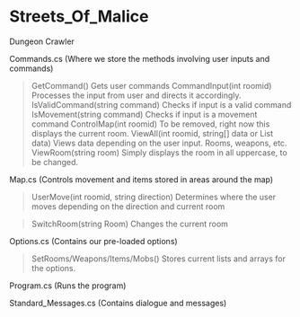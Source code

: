 # Streets_Of_Malice
Dungeon Crawler

Commands.cs (Where we store the methods involving user inputs and commands)
>GetCommand() Gets user commands
>CommandInput(int roomid) Processes the input from user and directs it accordingly.
>IsValidCommand(string command) Checks if input is a valid command
>IsMovement(string command) Checks if input is a movement command
>ControlMap(int roomid) To be removed, right now this displays the current room.
>ViewAll(int roomid, string[] data or List<string> data) Views data depending on the user input. Rooms, weapons, etc.
>ViewRoom(string room) Simply displays the room in all uppercase, to be changed.
>



Map.cs (Controls movement and items stored in areas around the map)
>UserMove(int roomid, string direction) Determines where the user moves depending on the direction and current room

>SwitchRoom(string Room) Changes the current room

Options.cs (Contains our pre-loaded options)
>SetRooms/Weapons/Items/Mobs() Stores current lists and arrays for the options.

Program.cs (Runs the program)

Standard_Messages.cs (Contains dialogue and messages)
